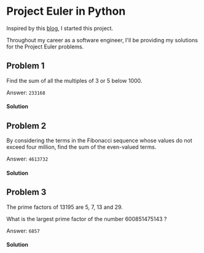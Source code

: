 # Project Euler in Python

Inspired by this [blog](https://blog.usejournal.com/consider-yourself-a-developer-you-should-solve-the-project-euler-problems-ed8d13397c9c), I started this project.

Throughout my career as a software engineer, I'll be providing my solutions for the Project Euler problems.

## Problem 1
Find the sum of all the multiples of 3 or 5 below 1000.

Answer: `233168`

#### Solution

## Problem 2
By considering the terms in the Fibonacci sequence whose values do not exceed four million, find the sum of the even-valued terms.

Answer: `4613732`

#### Solution

## Problem 3
The prime factors of 13195 are 5, 7, 13 and 29.

What is the largest prime factor of the number 600851475143 ?

Answer: `6857`

#### Solution
